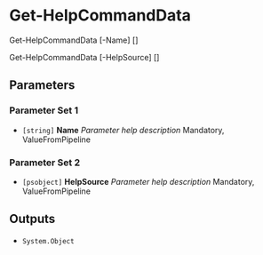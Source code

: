 # Get-HelpCommandData


Get-HelpCommandData [-Name] <string> [<CommonParameters>]

Get-HelpCommandData [-HelpSource] <psobject> [<CommonParameters>]


## Parameters

### Parameter Set 1

- `[string]` **Name** _Parameter help description_ Mandatory, ValueFromPipeline

### Parameter Set 2

- `[psobject]` **HelpSource** _Parameter help description_ Mandatory, ValueFromPipeline

## Outputs

- `System.Object`
